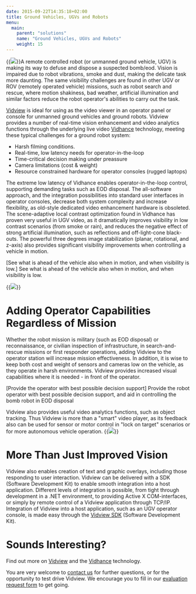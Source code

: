 ```yaml
---
date: 2015-09-22T14:35:18+02:00
title: Ground Vehicles, UGVs and Robots
menu:
  main:
    parent: "solutions"
    name: "Ground Vehicles, UGVs and Robots"
    weight: 15
---
```



{{<img src="img/solutions/ground-vehicles-ugvs-and-robots/too long file name.jpg" class="small-image floatright">}}A remote controlled robot (or unmanned ground vehicle, UGV) is making its way to defuse and dispose a suspected bomb/eod. Vision is impaired due to robot vibrations, smoke and dust, making the delicate task more daunting. The same visibility challenges are found in other UGV or ROV (remotely operated vehicle) missions, such as robot search and rescue, where motion shakiness, bad weather, artificial illumination and similar factors reduce the robot operator's abilities to carry out the task.

[Vidview](/imint.se/products/vidview/vidview "Vidview") is ideal for using as the video viewer in an operator panel or console for unmanned ground vehicles and ground robots. Vidview provides a number of real-time vision enhancement and video analytics functions through the underlying live video [Vidhance](http://vidhance.com "Vidhance") technology<!--more-->, meeting these typical challenges for a ground robot system:

- Harsh filming conditions.
- Real-time, low latency needs for operator-in-the-loop
- Time-critical decision making under preassure
- Camera limitations (cost & weight)
- Resource constrained hardware for operator consoles (rugged laptops)

The extreme low latency of Vidhance enables operator-in-the-loop control, supporting demanding tasks such as EOD disposal. The all-software approach, and the integration possibilities into standard user interfaces in operator consoles, decrease both system complexity and increase flexibility, as old-style dedicated video enhancement hardware is obsoleted. The scene-adaptive local contrast optimization found in Vidhance has proven very useful in UGV video, as it dramatically improves visibility in low contrast scenarios (from smoke or rain), and reduces the negative effect of strong artificial illumination, such as reflections and off-light-cone black-outs. The powerful three degrees image stabilization (planar, rotational, and z-axis) also provides significant visibility improvements when controlling a vehicle in motion.

[See what is ahead of the vehicle also when in motion, and when visibility is low.] See what is ahead of the vehicle also when in motion, and when visibility is low.

{{<img src="img/solutions/ground-vehicles-ugvs-and-robots/atm-imint-kontrast-sno.jpg" class="small-image floatright">}}
# Adding Operator Capabilities Regardless of Mission

Whether the robot mission is military (such as EOD disposal) or reconnaissance, or civilian inspection of infrastructure, in search-and-rescue missions or first responder operations, adding Vidview to the operator station will increase mission effectiveness. In addition, it is wise to keep both cost and weight of sensors and cameras low on the vehicle, as they operate in harsh environments. Vidview provides increased visual capabilities where it is needed - in front of the operator.

[Provide the operator with best possible decision support] Provide the robot operator with best possible decision support, and aid in controlling the bomb robot in EOD  disposal

Vidview also provides useful video analytics functions, such as object tracking. Thus Vidview is more than a "smart" video player, as its feedback also can be used for sensor or motor control in "lock on target" scenarios or for more autonomous vehicle operation.
{{<img src="img/solutions/ground-vehicles-ugvs-and-robots/mine_2nd_class_matthew_ludwig.jpg" class="small-image floatright">}}

# More Than Just Improved Vision

Vidview also enables creation of text and graphic overlays, including those responding to user interaction. Vidview can be delivered with a SDK (Software Development Kit) to enable smooth integration into a host application. Different levels of integration is possible, from tight through development in a .NET environment, to providing Active X COM-interfaces, or simply by remote control of a Vidview application through TCP/IP. Integration of Vidview into a host application, such as an UGV operator console, is made easy through the [Vidview SDK](/imint.se/vidview/vidview-sdk "Vidview SDK") (Software Development Kit).

# Sounds Interesting?

Find out more on [Vidview](/imint.se/products/vidview/vidview "Vidview") and the [Vidhance](http://vidhance.com "Vidhance") technology.

You are very welcome to [contact us](/imint.se/about/contact "Contact") for further questions, or for the opportunity to test drive Vidview. We encourage you to fill in our [evaluation request form](/imint.se/form/evaluation-request "Evaluation Request") to get going.

